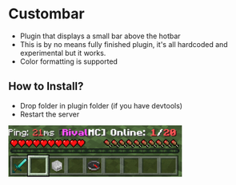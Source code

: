 # Custombar
- Plugin that displays a small bar above the hotbar
- This is by no means fully finished plugin, it's all hardcoded and experimental but it works.
- Color formatting is supported

## How to Install?
* Drop folder in plugin folder (if you have devtools) 
* Restart the server

![header image](https://github.com/Ignaciox/Custombar/blob/main/example.png)
